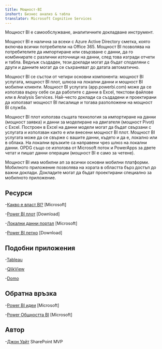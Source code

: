 ```yaml
---
title: Мощност-BI
inshort: Бизнес анализ & табла
translator: Microsoft Cognitive Services
---
```


Мощност BI е самообслужване, аналитичните докладване инструмент.

Мощност BI е налична за всеки с Azure Active Directory сметка, която включва всички потребители на Office 365. Мощност BI позволява на потребителите да импортиране или свързване с данни, да го комбинирате с различни източници на данни, след това изгради отчети и табла. Веднъж създаден, тези доклади могат да бъдат споделяни с други и данните могат да се съхраняват до датата автоматично.  

Мощност BI се състои от четири основни компонента: мощност BI услугата, мощност BI плот, шлюза на локални данни и мощност BI мобилни клиенти. Мощност BI услугата (app.powerbi.com) може да се използва върху себе си да работите с данни в Excel, текстови файлове или в Analysis Services. Най-често доклади са създадени и проектирани да използват мощност BI писалище и тогава разположени на мощност BI служба. 

Мощност BI плот използва същата технология за импортиране на данни (мощност заявка) и данни за моделиране на двигателя (мощност Pivot) с Excel. Построен в Excel на данни модели могат да бъдат свързани с услугата и използван както е или внесени мощност BI плот. 
Мощност BI услугата може да се свърже с вашите данни, където и да е, локално или в облака. На локални връзките са направени чрез шлюз на локални данни. OPDG също се използва от Microsoft поток и PowerApps за двете четат и пишат данни операции (мощност BI е само за четене). 

Мощност BI има мобилни ап за всички основни мобилни платформи. Мобилното приложение позволява на хората в областта бърз достъп до важни доклади. Докладите могат да бъдат проектирани специално за мобилното приложение.


Ресурси
---------

-[Какво е власт BI?](https://powerbi.microsoft.com/en-us/)
    \[Microsoft\]

-[Power BI плот](https://powerbi.microsoft.com/en-us/desktop/)
    \[Download\]

-[Локални данни портал](https://docs.microsoft.com/en-us/power-bi/service-gateway-onprem)
    \[Microsoft\]

-[Power BI петно](https://powerbi.microsoft.com/en-us/blog/)
    \[Download\]

Подобни приложения
--------------------

-[Tableau](https://www.tableau.com/)

-[QlikView](http://global.qlik.com/)

-[Domo](https://www.domo.com/)

Обратна връзка
---------

-[Power BI идеи](https://ideas.powerbi.com/forums/265200-power-bi-ideas)
    \[Microsoft\]

-[Power Общността BI](http://community.powerbi.com/)
    \[Microsoft\]

Автор
---------

-[Джон Уайт](https://twitter.com/diverdown1964) SharePoint MVP

